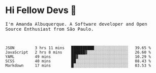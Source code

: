 # Hi Fellow Devs :wave:
   
<p>
  <samp>
    I'm Amanda Albuquerque. A Software developer and Open Source Enthusiast from São Paulo.
  </samp>

  
<!--   [![Twitter Follow](https://img.shields.io/twitter/follow/alalbux?style=social)](https://www.twitter.com/alalbux)
  [![Linkedin Badge](https://img.shields.io/badge/-alalbux-blue?style=flat-square&logo=Linkedin&logoColor=white&link=https://www.linkedin.com/in/alalbux/)](https://www.linkedin.com/in/alalbux/)
  [![Medium Badge](https://img.shields.io/badge/-alalbux-black?style=flat-square&logo=Medium&logoColor=white&link=https://medium.com/@alalbux)](https://medium.com/@alalbux) -->
</p>

  <br/>
  

<!--START_SECTION:waka-->
```text
JSON         3 hrs 11 mins   ██████████░░░░░░░░░░░░░░░   39.65 % 
JavaScript   2 hrs 8 mins    ██████▓░░░░░░░░░░░░░░░░░░   26.60 % 
YAML         49 mins         ██▓░░░░░░░░░░░░░░░░░░░░░░   10.29 % 
SCSS         40 mins         ██░░░░░░░░░░░░░░░░░░░░░░░   08.43 % 
Markdown     17 mins         █░░░░░░░░░░░░░░░░░░░░░░░░   03.53 % 
```
<!--END_SECTION:waka-->

